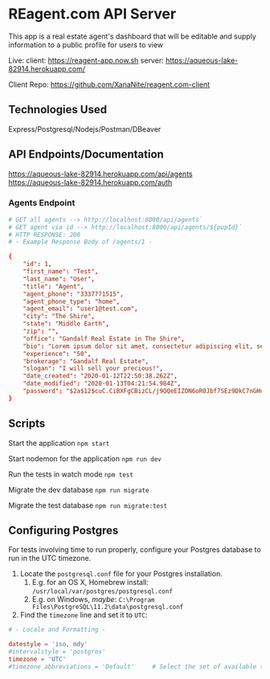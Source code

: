 # REagent.com API Server

This app is a real estate agent's dashboard that will be editable and supply information to a public profile for users to view

Live: 
client: https://reagent-app.now.sh
server:  https://aqueous-lake-82914.herokuapp.com/

Client Repo: https://github.com/XanaNite/reagent.com-client

## Technologies Used

Express/Postgresql/Nodejs/Postman/DBeaver

## API Endpoints/Documentation
https://aqueous-lake-82914.herokuapp.com/api/agents </br>
https://aqueous-lake-82914.herokuapp.com/auth

### Agents Endpoint
```conf
# GET all agents --> http://localhost:8000/api/agents` 
# GET agent via id --> http://localhost:8000/api/agents/${pupId}`
# HTTP RESPONSE: 200
# - Example Response Body of /agents/1 - 

{
    "id": 1,
    "first_name": "Test",
    "last_name": "User",
    "title": "Agent",
    "agent_phone": "3337771515",
    "agent_phone_type": "home",
    "agent_email": "user1@test.com",
    "city": "The Shire",
    "state": "Middle Earth",
    "zip": "",
    "office": "Gandalf Real Estate in The Shire",
    "bio": "Lorem ipsum dolor sit amet, consectetur adipiscing elit, sed do eiusmod tempor incididunt ut labore et dolore magna aliqua. Egestas congue quisque egestas diam in. Orci porta non pulvinar neque laoreet suspendisse interdum consectetur libero. Volutpat diam ut venenatis tellus in metus. Eget sit amet tellus cras adipiscing enim. Sed faucibus turpis in eu mi bibendum neque egestas congue. Nec dui nunc mattis enim. Enim diam vulputate ut pharetra sit amet aliquam id diam. In aliquam sem fringilla ut morbi tincidunt augue interdum velit. Adipiscing enim eu turpis egestas. Eget velit aliquet sagittis id consectetur purus ut. Nunc lobortis mattis aliquam faucibus purus in massa tempor nec. Nulla malesuada pellentesque elit eget gravida cum. Id consectetur purus ut faucibus. Cras pulvinar mattis nunc sed blandit libero volutpat sed cras. Dictum fusce ut placerat orci nulla pellentesque. Nunc mi ipsum faucibus vitae aliquet nec ullamcorper sit amet.",
    "experience": "50",
    "brokerage": "Gandalf Real Estate",
    "slogan": "I will sell your precious!",
    "date_created": "2020-01-12T22:50:38.262Z",
    "date_modified": "2020-01-13T04:21:54.984Z",
    "password": "$2a$12$cuC.CiBXFgCBizCL/j9QQeEIZON6oR0Jbf7SEz9DkC7nGHnLmFmgq"
}

```

## Scripts

Start the application `npm start`

Start nodemon for the application `npm run dev`

Run the tests in watch mode `npm test`

Migrate the dev database `npm run migrate`

Migrate the test database `npm run migrate:test`

## Configuring Postgres

For tests involving time to run properly, configure your Postgres database to run in the UTC timezone.

1. Locate the `postgresql.conf` file for your Postgres installation.
   1. E.g. for an OS X, Homebrew install: `/usr/local/var/postgres/postgresql.conf`
   2. E.g. on Windows, _maybe_: `C:\Program Files\PostgreSQL\11.2\data\postgresql.conf`
2. Find the `timezone` line and set it to `UTC`:

```conf
# - Locale and Formatting -

datestyle = 'iso, mdy'
#intervalstyle = 'postgres'
timezone = 'UTC'
#timezone_abbreviations = 'Default'     # Select the set of available time zone
```